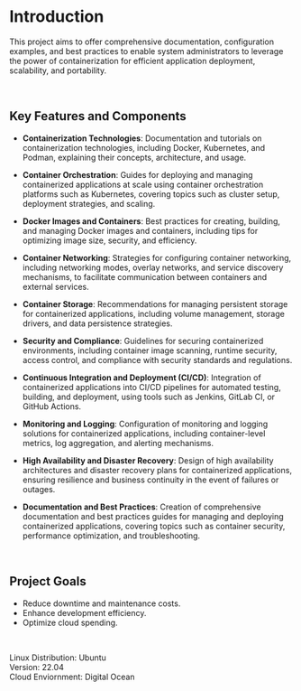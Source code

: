 # Introduction

This project aims to offer comprehensive documentation, configuration examples, and best practices to enable system administrators to leverage the power of containerization for efficient application deployment, scalability, and portability.

<br>

## Key Features and Components

- <b>Containerization Technologies</b>: Documentation and tutorials on containerization technologies, including Docker, Kubernetes, and Podman, explaining their concepts, architecture, and usage.

- <b>Container Orchestration</b>: Guides for deploying and managing containerized applications at scale using container orchestration platforms such as Kubernetes, covering topics such as cluster setup, deployment strategies, and scaling.

- <b>Docker Images and Containers</b>: Best practices for creating, building, and managing Docker images and containers, including tips for optimizing image size, security, and efficiency.

- <b>Container Networking</b>: Strategies for configuring container networking, including networking modes, overlay networks, and service discovery mechanisms, to facilitate communication between containers and external services.

- <b>Container Storage</b>: Recommendations for managing persistent storage for containerized applications, including volume management, storage drivers, and data persistence strategies.

- <b>Security and Compliance</b>: Guidelines for securing containerized environments, including container image scanning, runtime security, access control, and compliance with security standards and regulations.

- <b>Continuous Integration and Deployment (CI/CD)</b>: Integration of containerized applications into CI/CD pipelines for automated testing, building, and deployment, using tools such as Jenkins, GitLab CI, or GitHub Actions.

- <b>Monitoring and Logging</b>: Configuration of monitoring and logging solutions for containerized applications, including container-level metrics, log aggregation, and alerting mechanisms.

- <b>High Availability and Disaster Recovery</b>: Design of high availability architectures and disaster recovery plans for containerized applications, ensuring resilience and business continuity in the event of failures or outages.

- <b>Documentation and Best Practices</b>: Creation of comprehensive documentation and best practices guides for managing and deploying containerized applications, covering topics such as container security, performance optimization, and troubleshooting.

<br>

## Project Goals

- Reduce downtime and maintenance costs.
- Enhance development efficiency.
- Optimize cloud spending.

<br>

Linux Distribution: Ubuntu <br>
Version: 22.04 <br>
Cloud Enviornment: Digital Ocean
